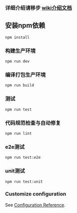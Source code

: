 ### 详细介绍请移步 [wiki介绍文档](https://github.com/WebkitTomcat/well-admin/wiki)

## 安装npm依赖
```
npm install
```

### 构建生产环境
```
npm run dev
```

### 编译打包生产环境
```
npm run build
```

### 测试
```
npm run test
```

### 代码规范检查与自动修复
```
npm run lint
```

### e2e测试
```
npm run test:e2e
```

### unit测试
```
npm run test:unit
```

### Customize configuration
See [Configuration Reference](https://cli.vuejs.org/config/).
